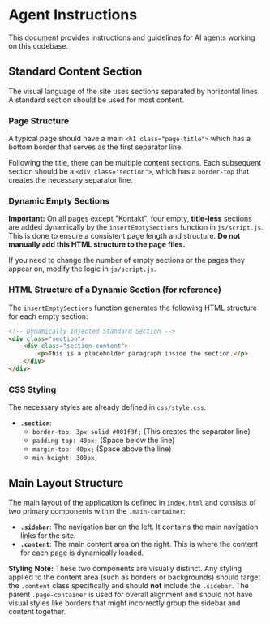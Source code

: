 # Agent Instructions

This document provides instructions and guidelines for AI agents working on this codebase.

## Standard Content Section

The visual language of the site uses sections separated by horizontal lines. A standard section should be used for most content.

### Page Structure
A typical page should have a main `<h1 class="page-title">` which has a bottom border that serves as the first separator line.

Following the title, there can be multiple content sections. Each subsequent section should be a `<div class="section">`, which has a `border-top` that creates the necessary separator line.

### Dynamic Empty Sections

**Important:** On all pages except "Kontakt", four empty, **title-less** sections are added dynamically by the `insertEmptySections` function in `js/script.js`. This is done to ensure a consistent page length and structure. **Do not manually add this HTML structure to the page files.**

If you need to change the number of empty sections or the pages they appear on, modify the logic in `js/script.js`.

### HTML Structure of a Dynamic Section (for reference)

The `insertEmptySections` function generates the following HTML structure for each empty section:

```html
<!-- Dynamically Injected Standard Section -->
<div class="section">
    <div class="section-content">
        <p>This is a placeholder paragraph inside the section.</p>
    </div>
</div>
```

### CSS Styling

The necessary styles are already defined in `css/style.css`.

- **`.section`**:
  - `border-top: 3px solid #001f3f;` (This creates the separator line)
  - `padding-top: 40px;` (Space below the line)
  - `margin-top: 40px;` (Space above the line)
  - `min-height: 300px;`

## Main Layout Structure

The main layout of the application is defined in `index.html` and consists of two primary components within the `.main-container`:

-   **`.sidebar`**: The navigation bar on the left. It contains the main navigation links for the site.
-   **`.content`**: The main content area on the right. This is where the content for each page is dynamically loaded.

**Styling Note:** These two components are visually distinct. Any styling applied to the content area (such as borders or backgrounds) should target the `.content` class specifically and should **not** include the `.sidebar`. The parent `.page-container` is used for overall alignment and should not have visual styles like borders that might incorrectly group the sidebar and content together.
